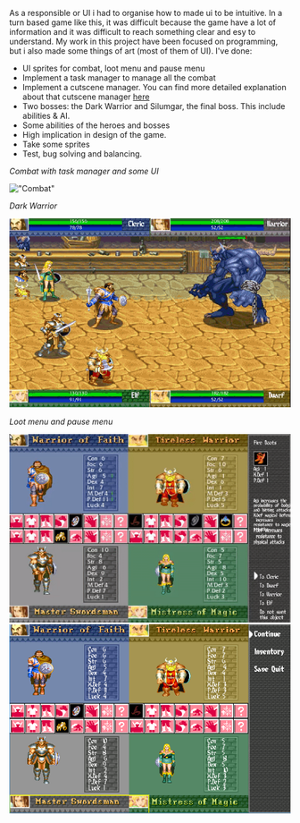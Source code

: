 As a responsible or UI i had to organise how to made ui to be intuitive. In a turn based game like this, it was difficult because the game have a lot of information and it was difficult to reach something clear and esy to understand.
My work in this project have been focused on programming, but i also made some things of art (most of them of UI). I've done:

* UI sprites for combat, loot menu and pause menu
* Implement a task manager to manage all the combat
* Implement a cutscene manager. You can find more detailed explanation about that cutscene manager [here](https://acaree.github.io/Cutscene-manager/)
* Two bosses: the Dark Warrior and Silumgar, the final boss. This include abilities & AI.
* Some abilities of the heroes and bosses
* High implication in design of the game.
* Take some sprites
* Test, bug solving and balancing.



_Combat with task manager and some UI_


!["Combat"](images/combat2.gif)


_Dark Warrior_


!["DarkWarrior"](images/dark_warrior.gif)


_Loot menu and pause menu_


!["LootMenu"](images/loot_menu.gif)
!["Pause"](images/pause.png)

